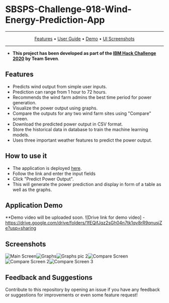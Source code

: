 # SBSPS-Challenge-918-Wind-Energy-Prediction-App


---
<p align="center">
    <a href="#features">Features</a> &bull;
    <a href="#how-to-use-it">User Guide</a> &bull;
    <a href="#application-demo">Demo</a> &bull;
    <a href="#screenshots">UI Screenshots</a>
</p>

---


* **This project has been developed as part of the [IBM Hack Challenge 2020](https://smartinternz.com/ibm-hack-challenge-2020) by Team Seven**.

## Features 
* Predicts wind output from simple user inputs.
* Prediction can range from 1 hour to 72 hours.
* Recommends the wind farm admins the best time period for power generation.
* Visualize the power output using graphs.
* Compare the outputs for any two wind farm sites using "Compare" screen.
* Download the predicted power output in CSV format.
* Store the historical data in database to train the machine learning models. 
* Uses three important weather features to predict the power output.

## How to use it
* The application is deployed [here](https://node-red-seven.eu-gb.mybluemix.net/ui/#!/0?socketid=0rhfSrtrPdiOimYiAAAT).
* Follow the link and enter the input fields
* Click "Predict Power Output".
* This will generate the power prediction and display in form of a table as well as the graphs.


## Application Demo

**Demo video will be uploaded soon.
![Drive link for demo video] - https://drive.google.com/drive/folders/1fEQifJqz2sGh04n7tk1qv8rR9qnusjZe?usp=sharing

## Screenshots
![Main Screen](https://github.com/SmartPracticeschool/SBSPS-Challenge-918-Wind-Energy-Prediction-App/blob/master/Screenshots%2C%20PPT%2C%20Report/1594690629863.png "App's Login Screen")![Graphs](https://github.com/SmartPracticeschool/SBSPS-Challenge-918-Wind-Energy-Prediction-App/blob/master/Screenshots%2C%20PPT%2C%20Report/1594690673221.png "App's Pic 2")![Graphs pic 2](https://github.com/SmartPracticeschool/SBSPS-Challenge-918-Wind-Energy-Prediction-App/blob/master/Screenshots%2C%20PPT%2C%20Report/1594690765448.png "App's pic 3")![Compare Screen](https://github.com/SmartPracticeschool/SBSPS-Challenge-918-Wind-Energy-Prediction-App/blob/master/Screenshots%2C%20PPT%2C%20Report/1594690819158.png "App's Compare Screen")![Compare Screen 2](https://github.com/SmartPracticeschool/SBSPS-Challenge-918-Wind-Energy-Prediction-App/blob/master/Screenshots%2C%20PPT%2C%20Report/1594690849652.png "App's Compare Screen")![Compare Screen 3](https://github.com/SmartPracticeschool/SBSPS-Challenge-918-Wind-Energy-Prediction-App/blob/master/Screenshots%2C%20PPT%2C%20Report/1594690865828.png "App's Compare Screen")


## Feedback and Suggestions
Contribute to this repository by opening an issue if you have any feedback or suggestions for improvements or even some feature request!







